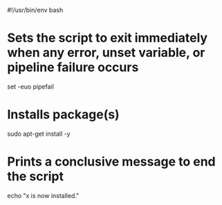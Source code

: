 #!/usr/bin/env bash

# Sets the script to exit immediately when any error, unset variable, or pipeline failure occurs
set -euo pipefail

# Installs package(s)
sudo apt-get install -y

# Prints a conclusive message to end the script
echo "x is now installed."


